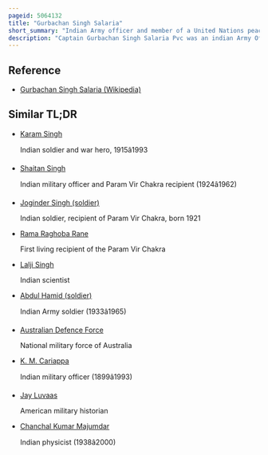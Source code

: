 ```yaml
---
pageid: 5064132
title: "Gurbachan Singh Salaria"
short_summary: "Indian Army officer and member of a United Nations peacekeeping force"
description: "Captain Gurbachan Singh Salaria Pvc was an indian Army Officer and a Member of the united Nations peacekeeping Force. Salaria was an Alumnus of king George's royal indian military College and national Defence Academy. He was the first Nda Alumnus and is the only Peacekeeper to be awarded the highest wartime military Medal - a param Vir Chakra."
---
```


## Reference

- [Gurbachan Singh Salaria (Wikipedia)](https://en.wikipedia.org/?curid=5064132)

## Similar TL;DR

- [Karam Singh](/tldr/en/karam-singh)

  Indian soldier and war hero, 1915â1993

- [Shaitan Singh](/tldr/en/shaitan-singh)

  Indian military officer and Param Vir Chakra recipient (1924â1962)

- [Joginder Singh (soldier)](/tldr/en/joginder-singh-soldier)

  Indian soldier, recipient of Param Vir Chakra, born 1921

- [Rama Raghoba Rane](/tldr/en/rama-raghoba-rane)

  First living recipient of the Param Vir Chakra

- [Lalji Singh](/tldr/en/lalji-singh)

  Indian scientist

- [Abdul Hamid (soldier)](/tldr/en/abdul-hamid-soldier)

  Indian Army soldier (1933â1965)

- [Australian Defence Force](/tldr/en/australian-defence-force)

  National military force of Australia

- [K. M. Cariappa](/tldr/en/k-m-cariappa)

  Indian military officer (1899â1993)

- [Jay Luvaas](/tldr/en/jay-luvaas)

  American military historian

- [Chanchal Kumar Majumdar](/tldr/en/chanchal-kumar-majumdar)

  Indian physicist (1938â2000)
